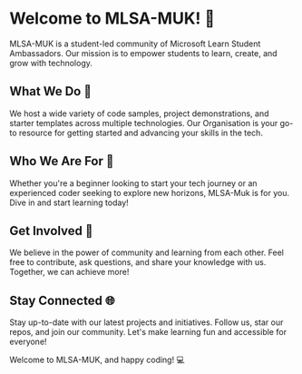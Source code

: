 # Welcome to MLSA-MUK! 👋

MLSA-MUK is a student-led community of Microsoft Learn Student Ambassadors. Our mission is to empower students to learn, create, and grow with technology.

## What We Do 🚀

We host a wide variety of code samples, project demonstrations, and starter templates across multiple technologies. Our Organisation is your go-to resource for getting started and advancing your skills in the tech.

## Who We Are For 🎯

Whether you're a beginner looking to start your tech journey or an experienced coder seeking to explore new horizons, MLSA-Muk is for you. Dive in and start learning today!

## Get Involved 🤝

We believe in the power of community and learning from each other. Feel free to contribute, ask questions, and share your knowledge with us. Together, we can achieve more!

## Stay Connected 🌐

Stay up-to-date with our latest projects and initiatives. Follow us, star our repos, and join our community. Let's make learning fun and accessible for everyone!

Welcome to MLSA-MUK, and happy coding! 💻

